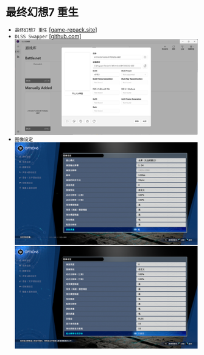 # 最终幻想7 重生
* `最终幻想7 重生` [[game-repack.site]](https://game-repack.site/2025/02/07/final-fantasy-vii-rebirth-deluxe-edition-pre-order-bonus-dz/)
* `DLSS Swapper` [[github.com]](https://github.com/beeradmoore/dlss-swapper/releases)  
![alt text](image-2.png)
* `图像设定`  
![alt text](image.png)  
![alt text](image-1.png)